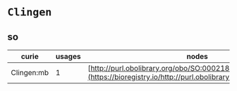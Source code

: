 # `Clingen`

## so

| curie      |   usages | nodes                                                                                                         |
|------------|----------|---------------------------------------------------------------------------------------------------------------|
| Clingen:mb |        1 | [http://purl.obolibrary.org/obo/SO:0002188](https://bioregistry.io/http://purl.obolibrary.org/obo/SO:0002188) |
